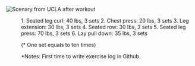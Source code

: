 ![Scenary from UCLA after workout](/Users/eve/Documents/Exerciselog/IMG_6061.JPG)

<Menu>
1. Seated leg curl: 40 lbs, 3 sets 
2. Chest press: 20 lbs, 3 sets
3. Leg extension: 30 lbs, 3 sets
4. Seated row: 30 lbs, 3 sets
5. Seated leg press: 70 lbs, 3 sets
6. Lay pull down: 35 lbs, 3 sets

(* One set equals to ten times)

*Notes: First time to write exercise log in Github.
